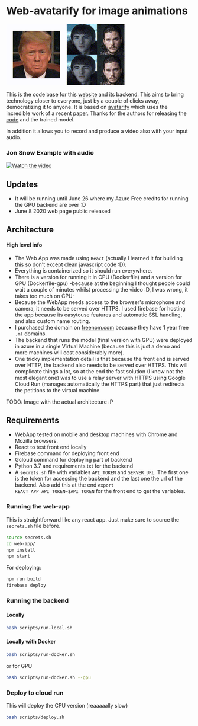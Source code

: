 # Web-avatarify for image animations

![Example][s1] 


This is the code base for this [website](https://www.liveportraits.ml) and its backend. This aims to bring technology closer to everyone, just by a couple of clicks away, democratizing it to anyone. It is based on [avatarify](https://github.com/alievk/avatarify) which uses the incredible work of a recent [paper](https://arxiv.org/pdf/2003.00196.pdf). Thanks for the authors for releasing the [code](https://github.com/AliaksandrSiarohin/first-order-model) and the trained model.

In addition it allows you to record and produce a video also with your input audio.
### Jon Snow Example with audio
[![Watch the video](https://img.youtube.com/vi/0lCcDpExVdo/0.jpg)](https://youtu.be/0lCcDpExVdo)


## Updates
* It will be running until June 26 where my Azure Free credits for running the GPU backend are over :D
* June 8 2020 web page public released

## Architecture

#### High level info
* The Web App was made using `React` (actually I learned it for building this so don't except clean javascript code :D).
* Everything is containerized so it should run everywhere.
* There is a version for running it in CPU (Dockerfile) and a version for GPU (Dockerfile-gpu) -because at the beginning I thought people could wait a couple of minutes whilst processing the video :D, I was wrong, it takes too much on CPU-
* Because the WebApp needs access to the browser's microphone and camera, it needs to be served over HTTPS. I used firebase for hosting the app because its easytouse features and automatic SSL handling, and also custom name routing.
* I purchased the domain on [freenom.com](freenom.com) because they have 1 year free `.ml` domains.
* The backend that runs the model (final version with GPU) were deployed in azure in a single Virtual Machine (because this is just a demo and more machines will cost considerably more). 
* One tricky implementation detail is that because the front end is served over HTTP, the backend also needs to be served over HTTPS. This will complicate things a lot, so at the end the fast solution (I know not the most elegant one) was to use a relay server with HTTPS using Google Cloud Run (manages automatically the HTTPS part) that just redirects the petitions to the virtual machine.


TODO: Image with the actual architecture :P

## Requirements
<!-- * Python 3.7 + requirements.txt + torch==1.1.0 and torchvision==0.3.0 + pyyaml for the backend -->
* WebApp tested on mobile and desktop machines with Chrome and Mozilla browsers.
* React to test front end locally
* Firebase command for deploying front end
* Gcloud command for deploying part of backend
* Python 3.7 and requirements.txt for the backend
* A `secrets.sh` file with variables `API_TOKEN` and `SERVER_URL`. The first one is the token for accessing the backend and the last one the url of the backend. Also add this at the end `export REACT_APP_API_TOKEN=$API_TOKEN` for the front end to get the variables.


[s1]: web-app/src/assets/example.gif "S"

### Running the web-app
This is straightforward like any react app. Just make sure to source the `secrets.sh` file before.

```bash
source secrets.sh
cd web-app/
npm install
npm start
```
For deploying:
```bash
npm run build
firebase deploy
```

### Running the backend
#### Locally
```bash
bash scripts/run-local.sh
```
#### Locally with Docker
```bash
bash scripts/run-docker.sh
```
or for GPU
```bash
bash scripts/run-docker.sh --gpu
```
### Deploy to cloud run
This will deploy the CPU version (reaaaaally slow)
```bash
bash scripts/deploy.sh
```